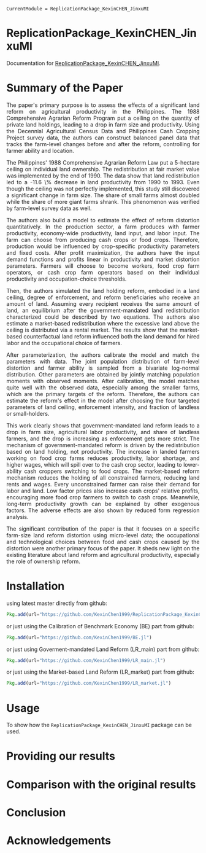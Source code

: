 ```@meta
CurrentModule = ReplicationPackage_KexinCHEN_JinxuMI
```

# ReplicationPackage_KexinCHEN_JinxuMI

Documentation for [ReplicationPackage_KexinCHEN_JinxuMI](https://github.com/KexinChen1999/ReplicationPackage_KexinCHEN_JinxuMI.jl).





# Summary of the Paper

<p align="justify"> The paper's primary purpose is to assess the effects of a significant land reform on agricultural productivity in the Philippines. The 1988 Comprehensive Agrarian Reform Program put a ceiling on the quantity of private land holdings, leading to a drop in farm size and productivity. Using the Decennial Agricultural Census Data and Philippines Cash Cropping Project survey data, the authors can construct balanced panel data that tracks the farm-level changes before and after the reform, controlling for farmer ability and location. </p>

<p align="justify"> The Philippines' 1988 Comprehensive Agrarian Reform Law put a 5-hectare ceiling on individual land ownership. The redistribution at fair market value was implemented by the end of 1990. The data show that land redistribution led to a -11.6 \% decrease in land productivity from 1990 to 1993. Even though the ceiling was not perfectly implemented, this study still discovered a significant change in farm size. The share of small farms almost doubled while the share of more giant farms shrank. This phenomenon was verified by farm-level survey data as well.  </p>

<p align="justify"> The authors also build a model to estimate the effect of reform distortion quantitatively. In the production sector, a farm produces with farmer productivity, economy-wide productivity, land input, and labor input. The farm can choose from producing cash crops or food crops. Therefore, production would be influenced by crop-specific productivity parameters and fixed costs. After profit maximization, the authors have the input demand functions and profits linear in productivity and market distortion parameters. Farmers will choose to become workers, food crop farm operators, or cash crop farm operators based on their individual productivity and occupation-choice thresholds.</p>

<p align="justify"> Then, the authors simulated the land holding reform, embodied in a land ceiling, degree of enforcement, and reform beneficiaries who receive an amount of land. Assuming every recipient receives the same amount of land, an equilibrium after the government-mandated land redistribution characterized could be described by two equations. The authors also estimate a market-based redistribution where the excessive land above the ceiling is distributed via a rental market. The results show that the market-based counterfactual land reform influenced both the land demand for hired labor and the occupational choice of farmers. </p>

<p align="justify"> After parameterization, the authors calibrate the model and match the parameters with data. The joint population distribution of farm-level distortion and farmer ability is sampled from a bivariate log-normal distribution. Other parameters are obtained by jointly matching population moments with observed moments. After calibration, the model matches quite well with the observed data, especially among the smaller farms, which are the primary targets of the reform. Therefore, the authors can estimate the reform's effect in the model after choosing the four targeted parameters of land ceiling, enforcement intensity, and fraction of landless or small-holders. </p>

<p align="justify"> This work clearly shows that government-mandated land reform leads to a drop in farm size, agricultural labor productivity, and share of landless farmers, and the drop is increasing as enforcement gets more strict. The mechanism of government-mandated reform is driven by the redistribution based on land holding, not productivity. The increase in landed farmers working on food crop farms reduces productivity, labor shortage, and higher wages, which will spill over to the cash crop sector, leading to lower-ability cash croppers switching to food crops. The market-based reform mechanism reduces the holding of all constrained farmers, reducing land rents and wages. Every unconstrained farmer can raise their demand for labor and land. Low factor prices also increase cash crops' relative profits, encouraging more food crop farmers to switch to cash crops. Meanwhile, long-term productivity growth can be explained by other exogenous factors. The adverse effects are also shown by reduced form regression analysis. </p>

<p align="justify"> The significant contribution of the paper is that it focuses on a specific farm-size land reform distortion using micro-level data; the occupational and technological choices between food and cash crops caused by the distortion were another primary focus of the paper. It sheds new light on the existing literature about land reform and agricultural productivity, especially the role of ownership reform. </p>




# Installation

using latest master directly from github:

```julia
Pkg.add(url="https://github.com/KexinChen1999/ReplicationPackage_KexinCHEN_JinxuMI.jl")
```

or just using the Calibration of Benchmark Economy (BE) part from github:
```julia
Pkg.add(url="https://github.com/KexinChen1999/BE.jl")
```

or just using Goverment-mandated Land Reform (LR_main) part from github:
```julia
Pkg.add(url="https://github.com/KexinChen1999/LR_main.jl")
```

or just using the Market-based Land Reform (LR_market) part from github:
```julia
Pkg.add(url="https://github.com/KexinChen1999/LR_market.jl")
```




# Usage

To show how the `ReplicationPackage_KexinCHEN_JinxuMI` package can be used.




# Providing our results




# Comparison with the original results




# Conclusion




# Acknowledgements



